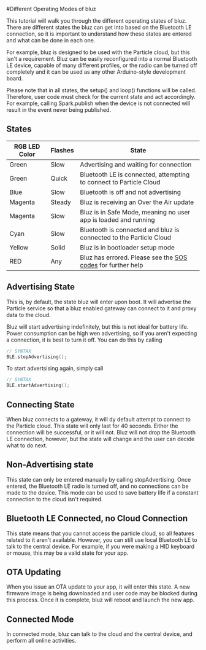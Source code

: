 #Different Operating Modes of bluz

This tutorial will walk you through the different operating states of bluz. There are different states the bluz can get into based on the Bluetooth LE connection, so it is important to understand how these states are entered and what can be done in each one.

For example, bluz is designed to be used with the Particle cloud, but this isn't a requirement. Bluz can be easily reconfigured into a normal Bluetooth LE device, capable of many different profiles, or the radio can be turned off completely and it can be used as any other Arduino-style development board.

Please note that in all states, the setup() and loop() functions will be called. Therefore, user code must check for the current state and act accordingly. For example, calling Spark.publish when the device is not connected will result in the event never being published.

## States

RGB LED Color   | Flashes   |   State
---             | ---       | ---
Green           | Slow      | Advertising and waiting for connection
Green           | Quick     | Bluetooth LE is connected, attempting to connect to Particle Cloud
Blue            | Slow      | Bluetooth is off and not advertising
Magenta         | Steady    | Bluz is receiving an Over the Air update
Magenta         | Slow      | Bluz is in Safe Mode, meaning no user app is loaded and running
Cyan            | Slow      | Bluetooth is connected and bluz is connected to the Particle Cloud
Yellow          | Solid     | Bluz is in bootloader setup mode
RED             | Any       | Bluz has errored. Please see the [SOS codes](/troubleshooting/sos/) for further help

## Advertising State

This is, by default, the state bluz will enter upon boot. It will advertise the Particle service so that a bluz enabled gateway can connect to it and proxy data to the cloud.

Bluz will start advertising indefinitely, but this is not ideal for battery life. Power consumption can be high wen advertising, so if you aren't expecting a connection, it is best to turn it off. You can do this by calling
```C++
// SYNTAX
BLE.stopAdvertising();
```

To start advertsising again, simply call
```C++
// SYNTAX
BLE.startAdvertising();
```

## Connecting State

When bluz connects to a gateway, it will dy default attempt to connect to the Particle cloud. This state will only last for 40 seconds. Either the connection will be successful, or it will not. Bluz will not drop the Bluetooth LE connection, however, but the state will change and the user can decide what to do next.

## Non-Advertising state

This state can only be entered manually by calling stopAdvertising. Once entered, the Bluetooth LE radio is turned off, and no connections can be made to the device. This mode can be used to save battery life if a constant connection to the cloud isn't required.

## Bluetooth LE Connected, no Cloud Connection
This state means that you cannot access the particle cloud, so all features related to it aren't available. However, you can still use local Bluetooth LE to talk to the central device. For example, if you were making a HID keyboard or mouse, this may be a valid state for your app.

## OTA Updating

When you issue an OTA update to your app, it will enter this state. A new firmware image is being downloaded and user code may be blocked during this process. Once it is complete, bluz will reboot and launch the new app.

## Connected Mode

In connected mode, bluz can talk to the cloud and the central device, and perform all online activities.
